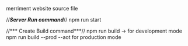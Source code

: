 merriment website source file

//***Server Run command***//
npm run start

//*** Create Build command***//
npm run build -> for development mode
npm run build --prod --aot for production mode